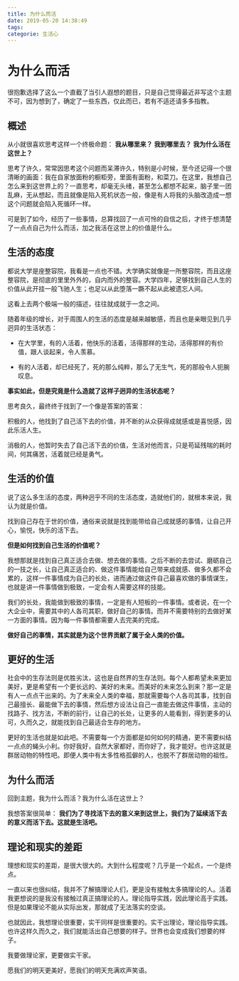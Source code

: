 ```yaml
---
title: 为什么而活
date: 2019-05-20 14:38:49
tags: 
categorie: 生活心
---
```

# 为什么而活

很抱歉选择了这么一个直截了当引人遐想的题目，只是自己觉得最近非写这个主题不可，因为想到了，确定了一些东西，仅此而已，若有不适还请多多指教。

## 概述

从小就很喜欢思考这样一个终极命题：
**我从哪里来？**
**我到哪里去？**
**我为什么活在这世上？**

思考了许久，常常因思考这个问题而呆滞许久，特别是小时候，至今还记得一个很清晰的画面：我在自家放面粉的橱柜旁，里面有面粉，和菜刀。在这里，我想自己怎么来到这世界上的？一直思考，却毫无头绪，甚至怎么都想不起来，脑子里一团乱麻，无从想起，而且就像是陷入死机状态一般，像是有人将我的头脑改造成一想这个问题就会陷入死循环一样。

可是到了如今，经历了一些事情，总算找回了一点可怜的自信之后，才终于想清楚了一点点自己为什么而活，加之我活在这世上的价值是什么。

## 生活的态度

都说大学是座整容院，我看是一点也不错。大学确实就像是一所整容院，而且这座整容院，是彻底的里里外外的，自内而外的整容。大学四年，足够找到自己人生的价值从此开挂一般飞驰人生；也足以从此堕落一蹶不起从此被遗忘人间。

这看上去两个极端一般的描述，往往就成就于一念之间。

随着年级的增长，对于周围人的生活的态度是越来越敏感，而且也是亲眼见到几乎迥异的生活状态：

 - 在大学里，有的人活着，他快乐的活着，活得那样的生动，活得那样的有价值，跟人谈起来，令人羡慕。

 - 有的人活着，却已经死了，死的那么纯粹，那么了无生气，死的那般令人扼腕叹息。

**事实如此，但是究竟是什么造就了这样子迥异的生活状态呢？**

思考良久，最终终于找到了一个像是答案的答案：

积极的人，他找到了自己活下去的价值，并不断的从众获得成就感或是喜悦感，因此乐活人生。

消极的人，他暂时失去了自己活下去的价值，生活对他而言，只是苟延残喘的耗时间，何其痛苦，活着就已经是勇气。


## 生活的价值

说了这么多生活的态度，两种迥乎不同的生活态度，造就他们的，就根本来说，我认为就是价值。

找到自己存在于世的价值，通俗来说就是找到能带给自己成就感的事情，让自己开心，愉悦，快乐的活下去。

**但是如何找到自己生活的价值呢？**

我想那就是找到自己真正适合去做、想去做的事情。之后不断的去尝试、磨砺自己的一技之长，让自己真正适合的、做这件事情能给自己带来成就感、做多久都不会累的，这样一件事情成为自己的长处，进而通过做这件自己最喜欢做的事情谋生，也就是讲一件事情做到极致，一定会有人需要这样的技能。

我们的长处，我能做到极致的事情，一定是有人短板的一件事情。或者说，在一个大企业中，需要其中的人各司其职，做好自己的事情。而并不需要特别的去做好某一方面的事情。因为每一件事情都需要人去完美的完成。

**做好自己的事情，其实就是为这个世界贡献了属于全人类的价值。**

## 更好的生活

社会中的生存法则是优胜劣汰，这也是自然界的生存法则。每个人都希望未来更加美好，更是希望有一个更长远的、美好的未来。而美好的未来怎么到来？那一定是有人一点点干出来的。为了未来全人类的幸福，那就需要每个人各司其事，找到自己最擅长、最能做下去的事情，然后想方设法让自己一直能去做这件事情，主动的找路子、找方法，不断的前行，让自己的长处，让更多的人能看到，得到更多的认可，久而久之，就能找到自己最适合生存的地方。

更好的生活也就是如此吧。不需要每一个方面都是如何如何的精通，更不需要纠结一点点的蝇头小利。你好我好，自然大家都好，而你好了，我才能好。也许这就是群居动物的特性吧。即便人类中有太多性格孤僻的人，也脱不了群居动物的祖性。

## 为什么而活

回到主题，我为什么而活？我为什么活在这世上？

我想答案很简单：
**我们为了寻找活下去的意义来到这世上，我们为了延续活下去的意义而活下去。这就是生活吧。**

## 理论和现实的差距

理想和现实的差距，是很大很大的。大到什么程度呢？几乎是一个起点，一个是终点。

一直以来也很纠结，我并不了解搞理论人们，更是没有接触太多搞理论的人。活着我更想说的是我没有接触过真正搞理论的人。理论指导实践，因此理论高于实践。但是如果理论不能从实际出发，那就成了无法落实的空谈。

也就因此，我想理论很重要，实干同样是很重要的。实干出理论，理论指导实践。也许这样久而久之，我们就能活出自己想要的样子。世界也会变成我们想要的样子。

我要做理论家，更要做实干家。

愿我们的明天更美好，愿我们的明天充满欢声笑语。



